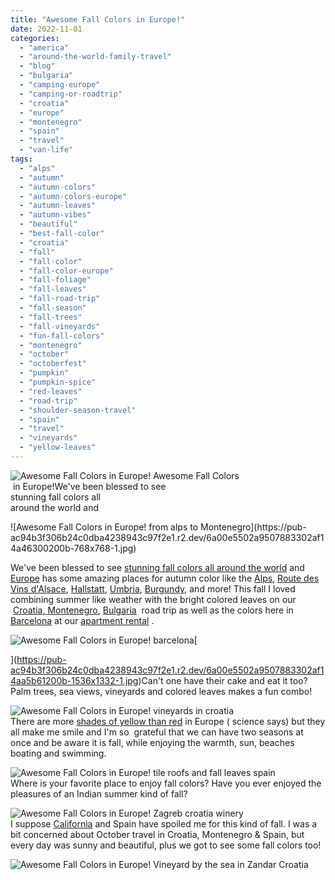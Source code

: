 ```yaml
---
title: "Awesome Fall Colors in Europe!"
date: 2022-11-01
categories: 
  - "america"
  - "around-the-world-family-travel"
  - "blog"
  - "bulgaria"
  - "camping-europe"
  - "camping-or-roadtrip"
  - "croatia"
  - "europe"
  - "montenegro"
  - "spain"
  - "travel"
  - "van-life"
tags: 
  - "alps"
  - "autumn"
  - "autumn-colors"
  - "autumn-colors-europe"
  - "autumn-leaves"
  - "autumn-vibes"
  - "beautiful"
  - "best-fall-color"
  - "croatia"
  - "fall"
  - "fall-color"
  - "fall-color-europe"
  - "fall-foliage"
  - "fall-leaves"
  - "fall-road-trip"
  - "fall-season"
  - "fall-trees"
  - "fall-vineyards"
  - "fun-fall-colors"
  - "montenegro"
  - "october"
  - "octoberfest"
  - "pumpkin"
  - "pumpkin-spice"
  - "red-leaves"
  - "road-trip"
  - "shoulder-season-travel"
  - "spain"
  - "travel"
  - "vineyards"
  - "yellow-leaves"
---
```


 ![Awesome Fall Colors in Europe!](https://pub-ac94b3f306b24c0dba4238943c97f2e1.r2.dev/6a00e5502a9507883302af14a7e3de200b.jpg) [](https://pub-ac94b3f306b24c0dba4238943c97f2e1.r2.dev/6a00e5502a9507883302af1c8e1adc200d-150x150-1.jpg)[](https://pub-ac94b3f306b24c0dba4238943c97f2e1.r2.dev/6a00e5502a9507883302af1488dc81200c-1024x1024-1.jpg)[](https://pub-ac94b3f306b24c0dba4238943c97f2e1.r2.dev/6a00e5502a9507883302af1c8e1adc200d-150x150-1.jpg)Awesome Fall Colors  
 in Europe!We've been blessed to see  
stunning fall colors all  
around the world and  

<!--more--> ![Awesome Fall Colors in Europe! from alps to Montenegro](https://pub-ac94b3f306b24c0dba4238943c97f2e1.r2.dev/6a00e5502a9507883302af14a46300200b-768x768-1.jpg)  
  
We've been blessed to see [stunning fall colors all around the world](https://pub-ac94b3f306b24c0dba4238943c97f2e1.r2.dev/2014/10/stunning-fall-colors-around-the-world.html) and [Europe](https://pub-ac94b3f306b24c0dba4238943c97f2e1.r2.dev/2022/07/cheapest-way-to-travel-europe-budget-travel-must-read.html) has some amazing places for autumn color like the [Alps](https://pub-ac94b3f306b24c0dba4238943c97f2e1.r2.dev/2007/10/autumn-in-the-a.html), [Route des Vins d'Alsace](https://pub-ac94b3f306b24c0dba4238943c97f2e1.r2.dev/2009/01/route-des-vins-dalsace-france-at-grape-harvest.html#more), [Hallstatt](https://pub-ac94b3f306b24c0dba4238943c97f2e1.r2.dev/2007/10/heavenly-hallst.html), [Umbria](https://pub-ac94b3f306b24c0dba4238943c97f2e1.r2.dev/2008/03/ahhhumbria.html), [Burgundy](https://pub-ac94b3f306b24c0dba4238943c97f2e1.r2.dev/2006/10/the-heart-of-bu.html), and more! This fall I loved combining summer like weather with the bright colored leaves on our  [Croatia, Montenegro](https://pub-ac94b3f306b24c0dba4238943c97f2e1.r2.dev/2022/10/road-trip-croatia-montenegro.html#more), [Bulgaria](https://pub-ac94b3f306b24c0dba4238943c97f2e1.r2.dev/2022/08/-europes-cheapest-digital-nomad-haven-bansko.html#more)  road trip as well as the colors here in [Barcelona](https://pub-ac94b3f306b24c0dba4238943c97f2e1.r2.dev/2022/04/21-of-the-best-things-to-do-in-barcelona-in-2022.html) at our [apartment rental](https://pub-ac94b3f306b24c0dba4238943c97f2e1.r2.dev/2022/05/cheap-furnished-rentals-in-barcelona-beach-resort.html "barcelona cheap apartment long stay") .     
  
[](https://pub-ac94b3f306b24c0dba4238943c97f2e1.r2.dev/6a00e5502a9507883302af14aa5b61200b-1536x1332-1.jpg)[](https://pub-ac94b3f306b24c0dba4238943c97f2e1.r2.dev/6a00e5502a9507883302af14aa5b61200b-1536x1332-1.jpg)![Awesome Fall Colors in Europe! barcelona ](https://pub-ac94b3f306b24c0dba4238943c97f2e1.r2.dev/6a00e5502a9507883302af1c8e199c200d-1536x1152-1.jpg)[  
  
](https://pub-ac94b3f306b24c0dba4238943c97f2e1.r2.dev/6a00e5502a9507883302af14aa5b61200b-1536x1332-1.jpg)Can't one have their cake and eat it too? Palm trees, sea views, vineyards and colored leaves makes a fun combo!   
  
[](https://pub-ac94b3f306b24c0dba4238943c97f2e1.r2.dev/6a00e5502a9507883302af14aa5b61200b-1536x1332-1.jpg)![Awesome Fall Colors in Europe! vineyards in croatia ](https://pub-ac94b3f306b24c0dba4238943c97f2e1.r2.dev/6a00e5502a9507883302af1482db47200c-768x405-1.jpg)  
There are more [shades of yellow than red](https://www.livescience.com/5749-fall-colors-europe.html) in Europe ( science says) but they all make me smile and I'm so  grateful that we can have two seasons at once and be aware it is fall, while enjoying the warmth, sun, beaches boating and swimming.   
  
![Awesome Fall Colors in Europe! tile roofs and fall leaves spain ](https://pub-ac94b3f306b24c0dba4238943c97f2e1.r2.dev/6a00e5502a9507883302af14a46979200b-300x207-1.jpg)  
Where is your favorite place to enjoy fall colors? Have you ever enjoyed the pleasures of an Indian summer kind of fall?   
  
![Awesome Fall Colors in Europe! Zagreb croatia winery](https://pub-ac94b3f306b24c0dba4238943c97f2e1.r2.dev/6a00e5502a9507883302af1c8e1adc200d-150x150-1.jpg)  
I suppose [California](https://pub-ac94b3f306b24c0dba4238943c97f2e1.r2.dev/2011/10/enchanting-halloween-california-style-1.html) and Spain have spoiled me for this kind of fall. I was a bit concerned about October travel in Croatia, Montenegro & Spain, but every day was sunny and beautiful, plus we got to see some fall colors too!  
  
![Awesome Fall Colors in Europe! Vineyard by the sea in Zandar Croatia ](https://pub-ac94b3f306b24c0dba4238943c97f2e1.r2.dev/6a00e5502a9507883302af1c8e1af0200d-2048x1365-1.jpg)
